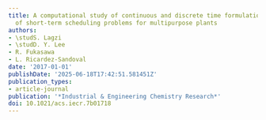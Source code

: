 ```yaml
---
title: A computational study of continuous and discrete time formulations for a class
  of short-term scheduling problems for multipurpose plants
authors:
- \studS. Lagzi
- \studD. Y. Lee
- R. Fukasawa
- L. Ricardez-Sandoval
date: '2017-01-01'
publishDate: '2025-06-18T17:42:51.581451Z'
publication_types:
- article-journal
publication: '*Industrial & Engineering Chemistry Research*'
doi: 10.1021/acs.iecr.7b01718
---
```

